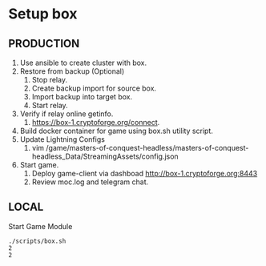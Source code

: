 # Setup box

## PRODUCTION

1. Use ansible to create cluster with box.
2. Restore from backup (Optional)
   1. Stop relay. 
   2. Create backup import for source box.
   3. Import backup into target box.
   4. Start relay.
3. Verify if relay online getinfo.
   1. https://box-1.cryptoforge.org/connect.
4. Build docker container for game using box.sh utility script.
5. Update Lightning Configs
   1.  vim /game/masters-of-conquest-headless/masters-of-conquest-headless_Data/StreamingAssets/config.json
6. Start game.
   1.  Deploy game-client via dashboad http://box-1.cryptoforge.org:8443
   2.  Review moc.log and telegram chat.

## LOCAL
Start Game Module
```
./scripts/box.sh 
2
2
```

